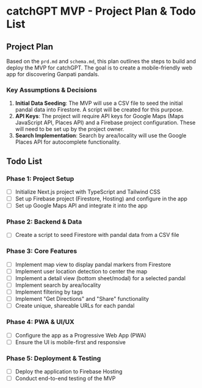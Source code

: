 # catchGPT MVP - Project Plan & Todo List

## Project Plan

Based on the `prd.md` and `schema.md`, this plan outlines the steps to build and deploy the MVP for catchGPT. The goal is to create a mobile-friendly web app for discovering Ganpati pandals.

### Key Assumptions & Decisions

1.  **Initial Data Seeding**: The MVP will use a CSV file to seed the initial pandal data into Firestore. A script will be created for this purpose.
2.  **API Keys**: The project will require API keys for Google Maps (Maps JavaScript API, Places API) and a Firebase project configuration. These will need to be set up by the project owner.
3.  **Search Implementation**: Search by area/locality will use the Google Places API for autocomplete functionality.

## Todo List

### Phase 1: Project Setup

- [ ] Initialize Next.js project with TypeScript and Tailwind CSS
- [ ] Set up Firebase project (Firestore, Hosting) and configure in the app
- [ ] Set up Google Maps API and integrate it into the app

### Phase 2: Backend & Data

- [ ] Create a script to seed Firestore with pandal data from a CSV file

### Phase 3: Core Features

- [ ] Implement map view to display pandal markers from Firestore
- [ ] Implement user location detection to center the map
- [ ] Implement a detail view (bottom sheet/modal) for a selected pandal
- [ ] Implement search by area/locality
- [ ] Implement filtering by tags
- [ ] Implement "Get Directions" and "Share" functionality
- [ ] Create unique, shareable URLs for each pandal

### Phase 4: PWA & UI/UX

- [ ] Configure the app as a Progressive Web App (PWA)
- [ ] Ensure the UI is mobile-first and responsive

### Phase 5: Deployment & Testing

- [ ] Deploy the application to Firebase Hosting
- [ ] Conduct end-to-end testing of the MVP
